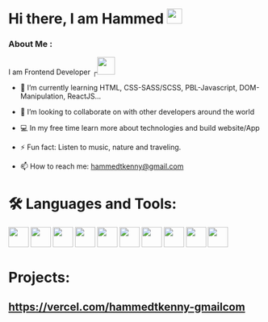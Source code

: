 

<h1> Hi there, I am Hammed <img src="https://media.giphy.com/media/hvRJCLFzcasrR4ia7z/giphy.gif" width="30"/>
</h1>


### About Me :
I am Frontend Developer ┌<img src="https://media.giphy.com/media/7FgozREBtahrxYNsYN/giphy.gif" width="35">

- 🌱 I’m currently learning HTML, CSS-SASS/SCSS, PBL-Javascript, DOM-Manipulation, ReactJS...

- 👯 I’m looking to collaborate on with other developers around the world

- 💻 In my free time learn more about technologies and build website/App

- ⚡ Fun fact: Listen to music, nature and traveling.

- 📫 How to reach me: hammedtkenny@gmail.com 


# 🛠️ Languages and Tools:

<img src="https://cdn.jsdelivr.net/gh/devicons/devicon/icons/vscode/vscode-original.svg" width="40" />      <img src="https://cdn.jsdelivr.net/gh/devicons/devicon/icons/git/git-original.svg" width="40"/>      <img src="https://cdn.jsdelivr.net/gh/devicons/devicon/icons/github/github-original.svg" width="40"/>      <img src="https://cdn.jsdelivr.net/gh/devicons/devicon/icons/html5/html5-original.svg" width="40" />      <img src="https://cdn.jsdelivr.net/gh/devicons/devicon/icons/css3/css3-original.svg" width="40"/>      <img src="https://cdn.jsdelivr.net/gh/devicons/devicon/icons/bootstrap/bootstrap-original.svg" width="40"/>      <img src="https://cdn.jsdelivr.net/gh/devicons/devicon/icons/sass/sass-original.svg" width="40"/>      <img src="https://cdn.jsdelivr.net/gh/devicons/devicon/icons/javascript/javascript-original.svg" width="40"/>      <img src="https://cdn.jsdelivr.net/gh/devicons/devicon/icons/react/react-original.svg" width="40"/>      <img src="https://cdn.jsdelivr.net/gh/devicons/devicon/icons/nodejs/nodejs-original.svg" width="40"/>  





# Projects:  

## https://vercel.com/hammedtkenny-gmailcom
          

          
    
          
          
          
          


